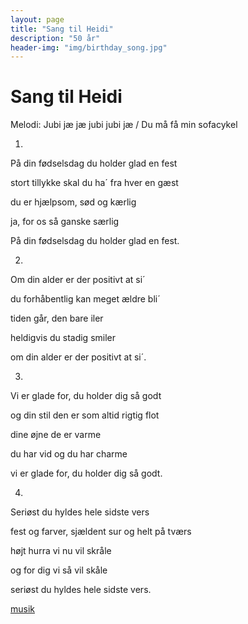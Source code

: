 ```yaml
---
layout: page
title: "Sang til Heidi"
description: "50 år"
header-img: "img/birthday_song.jpg"
---
```

# Sang til Heidi

Melodi: Jubi jæ jæ jubi jubi jæ / Du må få min sofacykel

1.

På din fødselsdag du holder glad en fest
   
stort tillykke skal du ha´ fra hver en gæst

du er hjælpsom, sød og kærlig

ja, for os så ganske særlig

På din fødselsdag du holder glad en fest.

2.

Om din alder er der positivt at si´

du forhåbentlig kan meget ældre bli´

tiden går, den bare iler

heldigvis du stadig smiler

om din alder er der positivt at si´.

3.

Vi er glade for, du holder dig så godt
   
og din stil den er som altid rigtig flot

dine øjne de er varme

du har vid og du har charme

vi er glade for, du holder dig så godt.


4.

Seriøst du hyldes hele sidste vers

fest og farver, sjældent sur og helt på tværs

højt hurra vi nu vil skråle

og for dig vi så vil skåle

seriøst du hyldes hele sidste vers.



[musik](heidi.mp3)
